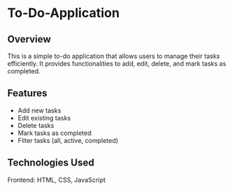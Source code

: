 # To-Do-Application

## Overview

This is a simple to-do application that allows users to manage their tasks efficiently. It provides functionalities to add, edit, delete, and mark tasks as completed.

## Features

- Add new tasks
- Edit existing tasks
- Delete tasks
- Mark tasks as completed
- Filter tasks (all, active, completed)

## Technologies Used

Frontend: HTML, CSS, JavaScript
